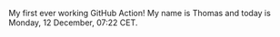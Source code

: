 My first ever working GitHub Action!
My name is Thomas and today is Monday, 12 December, 07:22 CET. 
